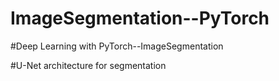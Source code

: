 # ImageSegmentation--PyTorch
#Deep Learning with PyTorch--ImageSegmentation

#U-Net architecture for segmentation
